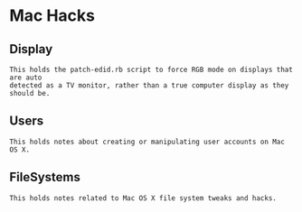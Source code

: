 # Mac Hacks

## Display
	This holds the patch-edid.rb script to force RGB mode on displays that are auto 
	detected as a TV monitor, rather than a true computer display as they should be.

## Users
	This holds notes about creating or manipulating user accounts on Mac OS X.

## FileSystems
	This holds notes related to Mac OS X file system tweaks and hacks.

